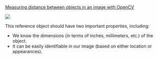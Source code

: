 [Measuring distance between objects in an image with OpenCV](https://www.pyimagesearch.com/2016/04/04/measuring-distance-between-objects-in-an-image-with-opencv/)


![](https://pyimagesearch.com/wp-content/uploads/2016/04/distance_between_objects_result_01.gif)


This reference object should have two important properties, including:

* We know the dimensions (in terms of inches, millimeters, etc.) of the object.
* It can be easily identifiable in our image (based on either location or appearances).